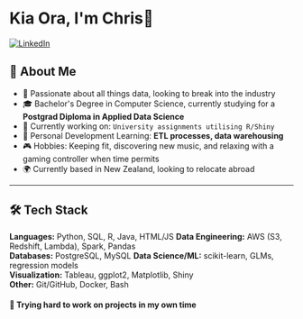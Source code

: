 # Kia Ora, I'm Chris👋

[![LinkedIn](https://img.shields.io/badge/LinkedIn-Connect-blue?logo=linkedin)](https://www.linkedin.com/in/christopher-mcdonald-400679256/) 

## 🚀 About Me
- 🧠 Passionate about all things data, looking to break into the industry
- 🎓 Bachelor's Degree in Computer Science, currently studying for a **Postgrad Diploma in Applied Data Science**
- 🔭 Currently working on: `University assignments utilising R/Shiny`  
- 🌱 Personal Development Learning: **ETL processes, data warehousing**  
- 🎮 Hobbies: Keeping fit, discovering new music, and relaxing with a gaming controller when time permits  
- 🌍 Currently based in New Zealand, looking to relocate abroad

---

## 🛠️ Tech Stack
**Languages:** Python, SQL, R, Java, HTML/JS 
**Data Engineering:** AWS (S3, Redshift, Lambda), Spark, Pandas  
**Databases:** PostgreSQL, MySQL 
**Data Science/ML:** scikit-learn, GLMs, regression models  
**Visualization:** Tableau, ggplot2, Matplotlib, Shiny  
**Other:** Git/GitHub, Docker, Bash  

#### 🤘 Trying hard to work on projects in my own time
<!--
**cmcd22/cmcd22** is a ✨ _special_ ✨ repository because its `README.md` (this file) appears on your GitHub profile.

Here are some ideas to get you started:

- 🔭 I’m currently working on ...
- 🌱 I’m currently learning ...
- 👯 I’m looking to collaborate on ...
- 🤔 I’m looking for help with ...
- 💬 Ask me about ...
- 📫 How to reach me: ...
- 😄 Pronouns: ...
- ⚡ Fun fact: ...
-->
